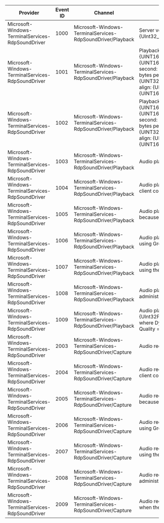 Provider                                           |  Event ID  |  Channel                                                     |  Message
---------------------------------------------------|------------|--------------------------------------------------------------|------------------------------------------------------------------------------------------------------------------------------------------------------------------------------------------------------------------------------------------------------------------------
Microsoft-Windows-TerminalServices-RdpSoundDriver  |  1000      |  Microsoft-Windows-TerminalServices-RdpSoundDriver/Playback  |  Server version: {UInt32_1}Client version: {UInt32_2}
Microsoft-Windows-TerminalServices-RdpSoundDriver  |  1001      |  Microsoft-Windows-TerminalServices-RdpSoundDriver/Playback  |  Playback format:Format: {UINT16_FORMAT_TAG}Channels: {UINT16_NUM_CHANNELS}Samples per second: {UINT32_SAMPLES_PER_SECOND}Avg. bytes per second: {UINT32_AVERAGE_BYTES_PER_SECOND}Block align: {UINT16_BLOCK_ALIGN}Bits per sample: {UINT16_BITS_PER_SAMPLE}
Microsoft-Windows-TerminalServices-RdpSoundDriver  |  1002      |  Microsoft-Windows-TerminalServices-RdpSoundDriver/Playback  |  Playback format changed to:Format: {UINT16_FORMAT_TAG}Channels: {UINT16_NUM_CHANNELS}Samples per second: {UINT32_SAMPLES_PER_SECOND}Avg. bytes per second: {UINT32_AVERAGE_BYTES_PER_SECOND}Block align: {UINT16_BLOCK_ALIGN}Bits per sample: {UINT16_BITS_PER_SAMPLE}
Microsoft-Windows-TerminalServices-RdpSoundDriver  |  1003      |  Microsoft-Windows-TerminalServices-RdpSoundDriver/Playback  |  Audio playback redirection is enabled.
Microsoft-Windows-TerminalServices-RdpSoundDriver  |  1004      |  Microsoft-Windows-TerminalServices-RdpSoundDriver/Playback  |  Audio playback redirection was disabled by the client computer.
Microsoft-Windows-TerminalServices-RdpSoundDriver  |  1005      |  Microsoft-Windows-TerminalServices-RdpSoundDriver/Playback  |  Audio playback redirection was disabled because of a licensing issue.
Microsoft-Windows-TerminalServices-RdpSoundDriver  |  1006      |  Microsoft-Windows-TerminalServices-RdpSoundDriver/Playback  |  Audio playback redirection was disabled by using Group Policy.
Microsoft-Windows-TerminalServices-RdpSoundDriver  |  1007      |  Microsoft-Windows-TerminalServices-RdpSoundDriver/Playback  |  Audio playback redirection was disabled by using the Windows Registry.
Microsoft-Windows-TerminalServices-RdpSoundDriver  |  1008      |  Microsoft-Windows-TerminalServices-RdpSoundDriver/Playback  |  Audio playback redirection was disabled by an administrator.
Microsoft-Windows-TerminalServices-RdpSoundDriver  |  1009      |  Microsoft-Windows-TerminalServices-RdpSoundDriver/Playback  |  Audio playback redirection quality mode: {UInt32Parameter}Quality mode is a bitmask where Dynamic=0x01, Medium=0x02, and High Quality = 0x04.
Microsoft-Windows-TerminalServices-RdpSoundDriver  |  2003      |  Microsoft-Windows-TerminalServices-RdpSoundDriver/Capture   |  Audio recording redirection is enabled.
Microsoft-Windows-TerminalServices-RdpSoundDriver  |  2004      |  Microsoft-Windows-TerminalServices-RdpSoundDriver/Capture   |  Audio recording redirection was disabled by the client computer.
Microsoft-Windows-TerminalServices-RdpSoundDriver  |  2005      |  Microsoft-Windows-TerminalServices-RdpSoundDriver/Capture   |  Audio recording redirection was disabled because of a licensing issue.
Microsoft-Windows-TerminalServices-RdpSoundDriver  |  2006      |  Microsoft-Windows-TerminalServices-RdpSoundDriver/Capture   |  Audio recording redirection was disabled by using Group Policy.
Microsoft-Windows-TerminalServices-RdpSoundDriver  |  2007      |  Microsoft-Windows-TerminalServices-RdpSoundDriver/Capture   |  Audio recording redirection was disabled by using the Windows Registry.
Microsoft-Windows-TerminalServices-RdpSoundDriver  |  2008      |  Microsoft-Windows-TerminalServices-RdpSoundDriver/Capture   |  Audio recording redirection was disabled by an administrator.
Microsoft-Windows-TerminalServices-RdpSoundDriver  |  2009      |  Microsoft-Windows-TerminalServices-RdpSoundDriver/Capture   |  Audio recording redirection is not available when the account is using session zero.